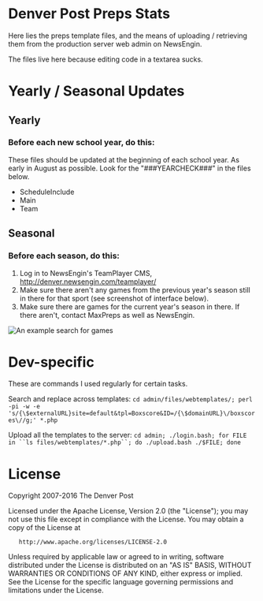 # Denver Post Preps Stats
Here lies the preps template files, and the means of uploading / retrieving them from the production server web admin on NewsEngin.

The files live here because editing code in a textarea sucks.

# Yearly / Seasonal Updates

## Yearly

### Before each new school year, do this:
These files should be updated at the beginning of each school year. As early in August as possible. Look for the "###YEARCHECK###" in the files below.
- ScheduleInclude
- Main
- Team

## Seasonal

### Before each season, do this:
1. Log in to NewsEngin's TeamPlayer CMS, http://denver.newsengin.com/teamplayer/
1. Make sure there aren't any games from the previous year's season still in there for that sport (see screenshot of interface below).
1. Make sure there are games for the current year's season in there. If there aren't, contact MaxPreps as well as NewsEngin.

![An example search for games](https://cloud.githubusercontent.com/assets/125554/11539189/1e7df52e-98e3-11e5-8ca8-d73079a1ee29.png)

# Dev-specific
These are commands I used regularly for certain tasks.

Search and replace across templates:
` cd admin/files/webtemplates/; perl -pi -w -e 's/{\$externalURL}site=default&tpl=Boxscore&ID=/{\$domainURL}\/boxscores\//g;' *.php `

Upload all the templates to the server:
` cd admin; ./login.bash; for FILE in ``ls files/webtemplates/*.php``; do ./upload.bash ./$FILE; done `

# License
   Copyright 2007-2016 The Denver Post
   
   Licensed under the Apache License, Version 2.0 (the "License");
   you may not use this file except in compliance with the License.
   You may obtain a copy of the License at

       http://www.apache.org/licenses/LICENSE-2.0

   Unless required by applicable law or agreed to in writing, software
   distributed under the License is distributed on an "AS IS" BASIS,
   WITHOUT WARRANTIES OR CONDITIONS OF ANY KIND, either express or implied.
   See the License for the specific language governing permissions and
   limitations under the License.
